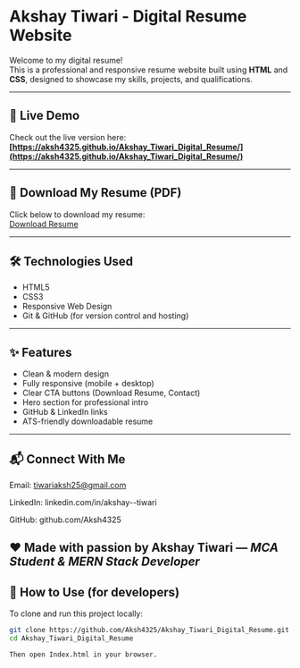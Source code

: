 # Akshay Tiwari - Digital Resume Website

Welcome to my digital resume!  
This is a professional and responsive resume website built using **HTML** and **CSS**, designed to showcase my skills, projects, and qualifications.

---

## 🔗 Live Demo

Check out the live version here:  
**[https://aksh4325.github.io/Akshay_Tiwari_Digital_Resume/](https://aksh4325.github.io/Akshay_Tiwari_Digital_Resume/)**

---

## 📄 Download My Resume (PDF)

Click below to download my resume:  
[Download Resume](https://aksh4325.github.io/Akshay_Tiwari_Digital_Resume/Akshay_Tiwari_Resume.pdf)

---

## 🛠️ Technologies Used

- HTML5  
- CSS3  
- Responsive Web Design  
- Git & GitHub (for version control and hosting)

---

## ✨ Features

- Clean & modern design  
- Fully responsive (mobile + desktop)  
- Clear CTA buttons (Download Resume, Contact)  
- Hero section for professional intro  
- GitHub & LinkedIn links  
- ATS-friendly downloadable resume  

---

## 📬 Connect With Me

Email: tiwariaksh25@gmail.com

LinkedIn: linkedin.com/in/akshay--tiwari

GitHub: github.com/Aksh4325

## ❤️ Made with passion by Akshay Tiwari — *MCA Student & MERN Stack Developer*

## 📌 How to Use (for developers)

To clone and run this project locally:

```bash
git clone https://github.com/Aksh4325/Akshay_Tiwari_Digital_Resume.git
cd Akshay_Tiwari_Digital_Resume

Then open Index.html in your browser.



